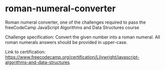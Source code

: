 # roman-numeral-converter
Roman numeral converter, one of the challenges required to pass the freeCodeCamp JavaScript Algorithms and Data Structures course

Challenge specification:
Convert the given number into a roman numeral. All roman numerals answers should be provided in upper-case.

Link to certification: https://www.freecodecamp.org/certification/Lilywright/javascript-algorithms-and-data-structures
